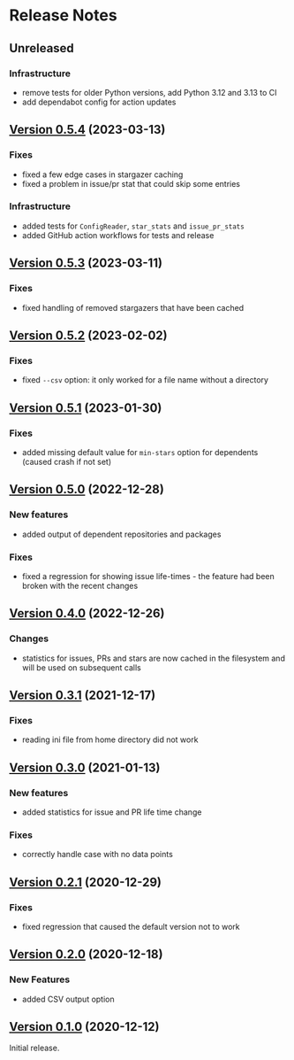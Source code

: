 # Release Notes

## Unreleased

### Infrastructure
* remove tests for older Python versions, add Python 3.12 and 3.13 to CI
* add dependabot config for action updates

## [Version 0.5.4](https://pypi.org/project/ghrepo-stats/0.5.4/) (2023-03-13)

### Fixes
* fixed a few edge cases in stargazer caching
* fixed a problem in issue/pr stat that could skip some entries 

### Infrastructure
* added tests for `ConfigReader`, `star_stats` and `issue_pr_stats`
* added GitHub action workflows for tests and release

## [Version 0.5.3](https://pypi.org/project/ghrepo-stats/0.5.3/) (2023-03-11)

### Fixes
* fixed handling of removed stargazers that have been cached 

## [Version 0.5.2](https://pypi.org/project/ghrepo-stats/0.5.2/) (2023-02-02)

### Fixes
* fixed `--csv` option: it only worked for a file name without a directory 

## [Version 0.5.1](https://pypi.org/project/ghrepo-stats/0.5.1/) (2023-01-30)

### Fixes
* added missing default value for `min-stars` option for dependents (caused crash if 
  not set)

## [Version 0.5.0](https://pypi.org/project/ghrepo-stats/0.5.0/) (2022-12-28)

### New features
* added output of dependent repositories and packages

### Fixes
* fixed a regression for showing issue life-times - the feature had been broken 
  with the recent changes

## [Version 0.4.0](https://pypi.org/project/ghrepo-stats/0.4.0/) (2022-12-26)

### Changes
* statistics for issues, PRs and stars are now cached in the filesystem and will be 
  used on subsequent calls

## [Version 0.3.1](https://pypi.org/project/ghrepo-stats/0.3.1/) (2021-12-17)

### Fixes
* reading ini file from home directory did not work

## [Version 0.3.0](https://pypi.org/project/ghrepo-stats/0.3.0/) (2021-01-13)

### New features
* added statistics for issue and PR life time change

### Fixes
* correctly handle case with no data points

## [Version 0.2.1](https://pypi.org/project/ghrepo-stats/0.2.1/) (2020-12-29)

### Fixes
* fixed regression that caused the default version not to work

## [Version 0.2.0](https://pypi.org/project/ghrepo-stats/0.2.0/) (2020-12-18)

### New Features
* added CSV output option

## [Version 0.1.0](https://pypi.org/project/ghrepo-stats/0.1.0/) (2020-12-12)
Initial release.